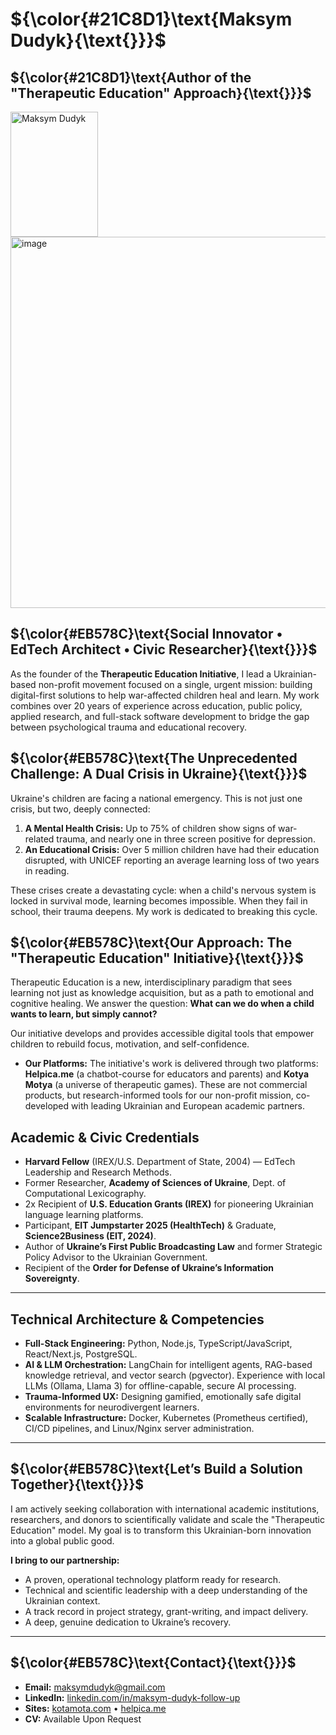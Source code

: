 # ${\color{#21C8D1}\text{Maksym Dudyk}{\text{}}}$
## ${\color{#21C8D1}\text{Author of the "Therapeutic Education" Approach}{\text{}}}$

<p align="left">
  <img src="https://github.com/Helpico/Helpico/assets/32806311/9dfc44d0-bcbe-43a1-8a73-9425f15224db" alt="Maksym Dudyk" width="140" height="200">
  <img width="1039" height="594" alt="image" src="https://github.com/user-attachments/assets/1e14722b-075d-4ea8-91c0-67083e2c890b" />
</p>

## ${\color{#EB578C}\text{Social Innovator • EdTech Architect • Civic Researcher}{\text{}}}$


As the founder of the **Therapeutic Education Initiative**, I lead a Ukrainian-based non-profit movement focused on a single, urgent mission: building digital-first solutions to help war-affected children heal and learn. My work combines over 20 years of experience across education, public policy, applied research, and full-stack software development to bridge the gap between psychological trauma and educational recovery.


## ${\color{#EB578C}\text{The Unprecedented Challenge: A Dual Crisis in Ukraine}{\text{}}}$

Ukraine's children are facing a national emergency. This is not just one crisis, but two, deeply connected:

1.  **A Mental Health Crisis:** Up to 75% of children show signs of war-related trauma, and nearly one in three screen positive for depression.
2.  **An Educational Crisis:** Over 5 million children have had their education disrupted, with UNICEF reporting an average learning loss of two years in reading.

These crises create a devastating cycle: when a child's nervous system is locked in survival mode, learning becomes impossible. When they fail in school, their trauma deepens. My work is dedicated to breaking this cycle.

## ${\color{#EB578C}\text{Our Approach: The "Therapeutic Education" Initiative}{\text{}}}$

Therapeutic Education is a new, interdisciplinary paradigm that sees learning not just as knowledge acquisition, but as a path to emotional and cognitive healing. We answer the question: **What can we do when a child wants to learn, but simply cannot?**

Our initiative develops and provides accessible digital tools that empower children to rebuild focus, motivation, and self-confidence.

*   **Our Platforms:** The initiative's work is delivered through two platforms: **Helpica.me** (a chatbot-course for educators and parents) and **Kotya Motya** (a universe of therapeutic games). These are not commercial products, but research-informed tools for our non-profit mission, co-developed with leading Ukrainian and European academic partners.


## Academic & Civic Credentials

*   **Harvard Fellow** (IREX/U.S. Department of State, 2004) — EdTech Leadership and Research Methods.
*   Former Researcher, **Academy of Sciences of Ukraine**, Dept. of Computational Lexicography.
*   2x Recipient of **U.S. Education Grants (IREX)** for pioneering Ukrainian language learning platforms.
*   Participant, **EIT Jumpstarter 2025 (HealthTech)** & Graduate, **Science2Business (EIT, 2024)**.
*   Author of **Ukraine’s First Public Broadcasting Law** and former Strategic Policy Advisor to the Ukrainian Government.
*   Recipient of the **Order for Defense of Ukraine’s Information Sovereignty**.

---

## Technical Architecture & Competencies

*   **Full-Stack Engineering:** Python, Node.js, TypeScript/JavaScript, React/Next.js, PostgreSQL.
*   **AI & LLM Orchestration:** LangChain for intelligent agents, RAG-based knowledge retrieval, and vector search (pgvector). Experience with local LLMs (Ollama, Llama 3) for offline-capable, secure AI processing.
*   **Trauma-Informed UX:** Designing gamified, emotionally safe digital environments for neurodivergent learners.
*   **Scalable Infrastructure:** Docker, Kubernetes (Prometheus certified), CI/CD pipelines, and Linux/Nginx server administration.

---

## ${\color{#EB578C}\text{Let’s Build a Solution Together}{\text{}}}$

I am actively seeking collaboration with international academic institutions, researchers, and donors to scientifically validate and scale the "Therapeutic Education" model. My goal is to transform this Ukrainian-born innovation into a global public good.

**I bring to our partnership:**
*   A proven, operational technology platform ready for research.
*   Technical and scientific leadership with a deep understanding of the Ukrainian context.
*   A track record in project strategy, grant-writing, and impact delivery.
*   A deep, genuine dedication to Ukraine’s recovery.

---

## ${\color{#EB578C}\text{Contact}{\text{}}}$

*   **Email:** maksymdudyk@gmail.com
*   **LinkedIn:** [linkedin.com/in/maksym-dudyk-follow-up](https://linkedin.com/in/maksym-dudyk-follow-up)
*   **Sites:** [kotamota.com](https://kotamota.com) • [helpica.me](https://helpica.me)
*   **CV:** Available Upon Request
